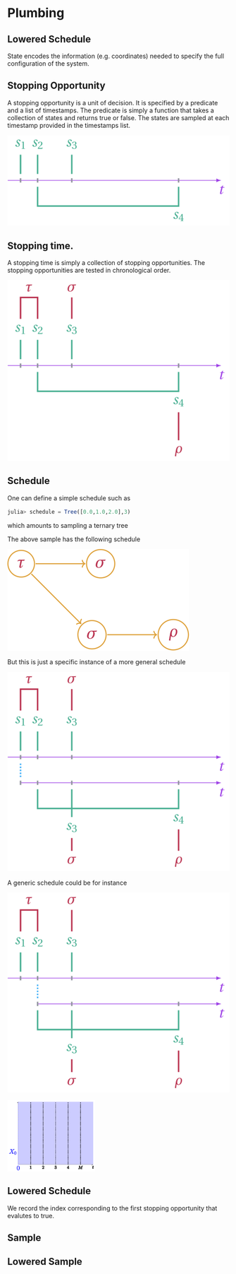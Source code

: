 # Plumbing

## Lowered Schedule

State encodes the information (e.g. coordinates) needed to specify the full configuration of the system.


## Stopping Opportunity

A stopping opportunity is a unit of decision. It is specified by a predicate and a list of timestamps. The predicate is simply a function that takes a collection of states and returns true or false. The states are sampled at each timestamp provided in the timestamps list. 

![StoppingOpportunity](assets/lowered_schedule_page1.svg)

## Stopping time.

A stopping time is simply a collection of stopping opportunities. The stopping opportunities are tested in chronological order.

![StoppingTime](assets/lowered_schedule_page2.svg)

## Schedule

One can define a simple schedule such as
```julia
julia> schedule = Tree([0.0,1.0,2.0],3)
```
which amounts to sampling a ternary tree


The above sample has the following schedule

![Deterministic Schedule](assets/lowered_schedule_page3.svg)

But this is just a specific instance of a more general schedule

![Schedule](assets/lowered_schedule_page4.svg)

A generic schedule could be for instance

![Generic Schedule](assets/lowered_schedule_page5.svg)

![Measuring Time](assets/time_measuring.gif)

## Lowered Schedule

We record the index corresponding to the first stopping opportunity that evalutes to true.


## Sample

## Lowered Sample